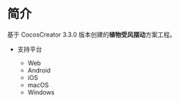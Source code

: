 
# 简介
基于 CocosCreator 3.3.0 版本创建的**植物受风摆动**方案工程。


* 支持平台

    - Web
    - Android
    - iOS
    - macOS
    - Windows